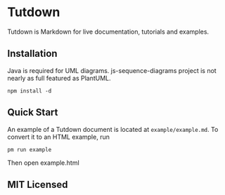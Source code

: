 # Tutdown

Tutdown is Markdown for live documentation, tutorials and examples.

## Installation

Java is required for UML diagrams.  js-sequence-diagrams project is not nearly as full featured
as PlantUML.

    npm install -d

## Quick Start

An example of a Tutdown document is located at `example/example.md`. To
convert it to an HTML example, run

    pm run example

Then open example.html


## MIT Licensed
